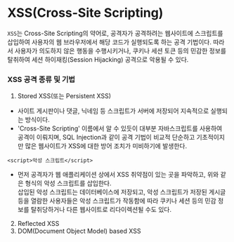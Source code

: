 # XSS(Cross-Site Scripting)
`XSS`는 Cross-Site Scripting의 약어로, 공격자가 공격하려는 웹사이트에 스크립트를 삽입하여 사용자의 웹 브라우저에서 해당 코드가 실행되도록 하는 공격 기법이다.
따라서 사용자가 의도하지 않은 행동을 수행시키거나, 쿠키나 세션 토큰 등의 민감한 정보를 탈취하여 세션 하이재킹(Session Hijacking) 공격으로 악용될 수 있다.

### XSS 공격 종류 및 기법
1. Stored XSS(또는 Persistent XSS)
- 사이트 게시판이나 댓글, 닉네임 등 스크립트가 서버에 저장되어 지속적으로 실행되는 방식이다.<br>
- 'Cross-Site Scripting' 이름에서 알 수 있듯이 대부분 자바스크립트를 사용하여 공격이 이뤄지며, SQL Injection과 같이 공격 기법이 비교적 단순하고 기초적이지만 많은 웹사이트가 XSS에 대한 방어 조치가 미비하기에 발생한다.

```
<script>악성 스크립트</script>
```
- 먼저 공격자가 웹 애플리케이션 상에서 XSS 취약점이 있는 곳을 파악하고, 위와 같은 형식의 악성 스크립트를 삽입한다.<br> 
삽입된 악성 스크립트는 데이터베이스에 저장되고, 악성 스크립트가 저장된 게시글 등을 열람한 사용자들은 악성 스크립트가 작동함에 따라 쿠키나 세션 등의 민감 정보를 탈취당하거나 다른 웹사이트로 리다이렉션될 수도 있다.




2. Reflected XSS
3. DOM(Document Object Model) based XSS
